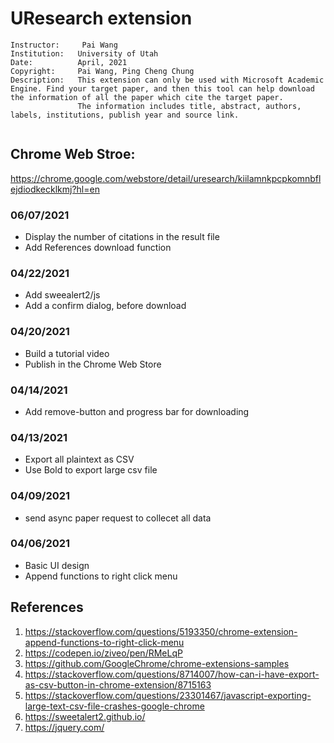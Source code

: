 
# UResearch extension

```
Instructor:     Pai Wang
Institution:   University of Utah
Date:          April, 2021
Copyright:     Pai Wang, Ping Cheng Chung
Description:   This extension can only be used with Microsoft Academic Engine. Find your target paper, and then this tool can help download the information of all the paper which cite the target paper.
			   The information includes title, abstract, authors, labels, institutions, publish year and source link.


```
## Chrome Web Stroe:
https://chrome.google.com/webstore/detail/uresearch/kiilamnkpcpkomnbflejdiodkecklkmj?hl=en
### 06/07/2021
* Display the number of citations in the result file
* Add References download function 


### 04/22/2021
* Add sweealert2/js
* Add a confirm dialog, before download

### 04/20/2021
* Build a tutorial video
* Publish in the Chrome Web Store

### 04/14/2021
* Add remove-button and progress bar for downloading

### 04/13/2021
* Export all plaintext as CSV
* Use Bold to export large csv file
 
### 04/09/2021
* send async paper request to collecet all data




### 04/06/2021
* Basic UI design
* Append functions to right click menu




## References
1. https://stackoverflow.com/questions/5193350/chrome-extension-append-functions-to-right-click-menu
2. https://codepen.io/ziveo/pen/RMeLqP
3. https://github.com/GoogleChrome/chrome-extensions-samples
4. https://stackoverflow.com/questions/8714007/how-can-i-have-export-as-csv-button-in-chrome-extension/8715163
5. https://stackoverflow.com/questions/23301467/javascript-exporting-large-text-csv-file-crashes-google-chrome
6. https://sweetalert2.github.io/
7. https://jquery.com/
